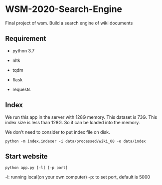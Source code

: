 # WSM-2020-Search-Engine

Final project of wsm. Build a search engine of wiki documents

## Requirement

* python 3.7

* nltk

* tqdm

* flask

* requests

## Index

We run this app in the server with 128G memory. This dataset is 73G. This index size is less than 128G. So it can be loaded into the memory.

We don't need to consider to put index file on disk.

`python -m index.indexer -i data/processed/wiki_00 -o data/index`

## Start website

`python app.py [-l] [-p port]`

-l: running local(on your own computer)
-p: to set port, default is 5000
